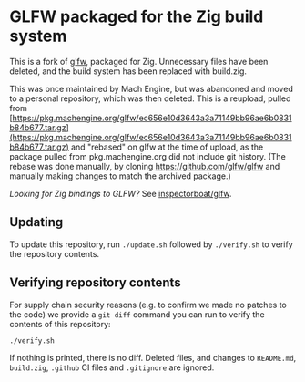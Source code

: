 # GLFW packaged for the Zig build system

This is a fork of [glfw](https://github.com/glfw/glfw), packaged for Zig. Unnecessary files have been deleted, and the build system has been replaced with build.zig.

This was once maintained by Mach Engine, but was abandoned and moved to a personal repository, which was then deleted. This is a reupload, pulled from [https://pkg.machengine.org/glfw/ec656e10d3643a3a71149bb96ae6b0831b84b677.tar.gz](https://pkg.machengine.org/glfw/ec656e10d3643a3a71149bb96ae6b0831b84b677.tar.gz) and "rebased" on glfw at the time of upload, as the package pulled from pkg.machengine.org did not include git history. (The rebase was done manually, by cloning https://github.com/glfw/glfw and manually making changes to match the archived package.)

_Looking for Zig bindings to GLFW?_ See [inspectorboat/glfw](https://github.com/inspectorboat/mach-glfw).

## Updating

To update this repository, run `./update.sh` followed by `./verify.sh` to verify the repository contents.

## Verifying repository contents

For supply chain security reasons (e.g. to confirm we made no patches to the code) we provide a `git diff` command you can run to verify the contents of this repository:

```sh
./verify.sh
```

If nothing is printed, there is no diff. Deleted files, and changes to `README.md`, `build.zig`, `.github` CI files and `.gitignore` are ignored.